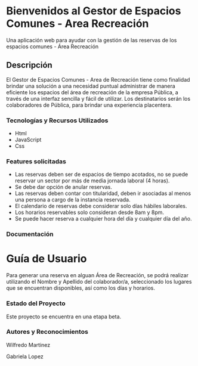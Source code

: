 # Bienvenidos al Gestor de Espacios Comunes - Area Recreación  
Una aplicación web para ayudar con la gestión de las reservas de los espacios comunes - Área Recreación

## Descripción
El Gestor de Espacios Comunes - Area de Recreación tiene como finalidad brindar una solución a una necesidad puntual administrar de manera eficiente los espacios del área de recreación de la empresa Pública, a través de una interfaz sencilla y fácil de utilizar. Los destinatarios serán los colaboradores de Pública, para brindar una experiencia placentera.


### Tecnologías y Recursos Utilizados
- Html
- JavaScript
- Css 

### Features solicitadas
- Las reservas deben ser de espacios de tiempo acotados, no se puede reservar un sector por más de media jornada laboral (4 horas).
- Se debe dar opción de anular reservas.
- Las reservas deben contar con titularidad, deben ir asociadas al menos una persona a cargo de la instancia reservada.
- El calendario de reservas debe considerar solo días hábiles laborales.
- Los horarios reservables solo consideran desde 8am y 8pm.
- Se puede hacer reserva a cualquier hora del día y cualquier día del año.

### Documentación
# Guía de Usuario
Para generar una reserva en alguan Área de Recreación, se podrá realizar utilizando el Nombre y Apellido del colaborador/a, seleccionado los lugares que se encuentran disponibles, así como los días y horarios.
### Estado del Proyecto
Este proyecto se encuentra en una etapa beta.

### Autores y Reconocimientos
Wilfredo Martinez

Gabriela Lopez 
